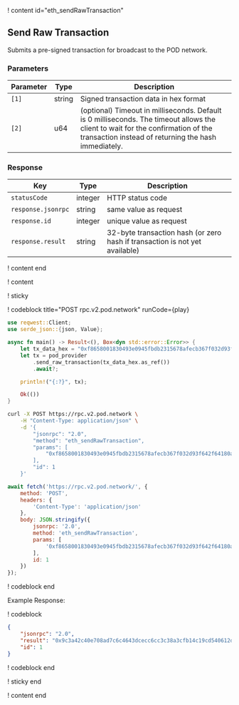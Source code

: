 <script>
    async function play() {
        return fetch('https://rpc.v2.pod.network/', {
            method: 'POST',
            headers: {
                'Content-Type': 'application/json'
            },
            body: JSON.stringify({
                jsonrpc: '2.0',
                method: 'eth_sendRawTransaction',
                params: [
                    '0xf8658001830493e0945fbdb2315678afecb367f032d93f642f64180aa3830f424080820a3da00f49d94d0d83d905d6372b3548d7e922d58c69e611a296d2ca3c9f762b9b5051a073e5602f6889390a284f421cc5184d05ec82923e64e86ff37e437f0600930d26'
                ],
                id: 1
            })
        });
    }
</script>

! content id="eth_sendRawTransaction"

## Send Raw Transaction

Submits a pre-signed transaction for broadcast to the POD network.

### Parameters

| Parameter | Type   | Description                                                                                                                                                                             |
| --------- | ------ | --------------------------------------------------------------------------------------------------------------------------------------------------------------------------------------- |
| `[1]`     | string | Signed transaction data in hex format                                                                                                                                                   |
| `[2]`     | u64    | (optional) Timeout in milliseconds. Default is 0 milliseconds. The timeout allows the client to wait for the confirmation of the transaction instead of returning the hash immediately. |

### Response

| Key                | Type    | Description                                                                 |
| ------------------ | ------- | --------------------------------------------------------------------------- |
| `statusCode`       | integer | HTTP status code                                                            |
| `response.jsonrpc` | string  | same value as request                                                       |
| `response.id`      | integer | unique value as request                                                     |
| `response.result`  | string  | 32-byte transaction hash (or zero hash if transaction is not yet available) |

! content end

! content

! sticky

! codeblock title="POST rpc.v2.pod.network" runCode={play}

```rust alias="rust"
use reqwest::Client;
use serde_json::{json, Value};

async fn main() -> Result<(), Box<dyn std::error::Error>> {
    let tx_data_hex = "0xf8658001830493e0945fbdb2315678afecb367f032d93f642f64180aa3830f424080820a3da00f49d94d0d83d905d6372b3548d7e922d58c69e611a296d2ca3c9f762b9b5051a073e5602f6889390a284f421cc5184d05ec82923e64e86ff37e437f0600930d26";
    let tx = pod_provider
        .send_raw_transaction(tx_data_hex.as_ref())
        .await?;

    println!("{:?}", tx);

    Ok(())
}
```

```bash alias="curl"
curl -X POST https://rpc.v2.pod.network \
    -H "Content-Type: application/json" \
    -d '{
        "jsonrpc": "2.0",
        "method": "eth_sendRawTransaction",
        "params": [
            "0xf8658001830493e0945fbdb2315678afecb367f032d93f642f64180aa3830f424080820a3da00f49d94d0d83d905d6372b3548d7e922d58c69e611a296d2ca3c9f762b9b5051a073e5602f6889390a284f421cc5184d05ec82923e64e86ff37e437f0600930d26"
        ],
        "id": 1
    }'
```

```js alias="javascript"
await fetch('https://rpc.v2.pod.network/', {
	method: 'POST',
	headers: {
		'Content-Type': 'application/json'
	},
	body: JSON.stringify({
		jsonrpc: '2.0',
		method: 'eth_sendRawTransaction',
		params: [
			'0xf8658001830493e0945fbdb2315678afecb367f032d93f642f64180aa3830f424080820a3da00f49d94d0d83d905d6372b3548d7e922d58c69e611a296d2ca3c9f762b9b5051a073e5602f6889390a284f421cc5184d05ec82923e64e86ff37e437f0600930d26'
		],
		id: 1
	})
});
```


! codeblock end

Example Response:

! codeblock

```json
{
    "jsonrpc": "2.0",
    "result": "0x9c3a42c40e708ad7c6c4643dcecc6cc3c38a3cfb14c19cd540612d63f3c0c218",
    "id": 1
}
```

! codeblock end

! sticky end

! content end
